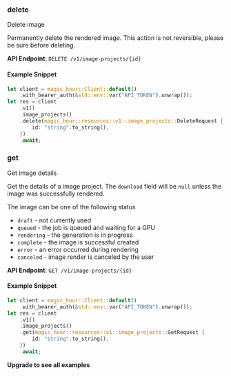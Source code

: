 
### delete <a name="delete"></a>
Delete image

Permanently delete the rendered image. This action is not reversible, please be sure before deleting.

**API Endpoint**: `DELETE /v1/image-projects/{id}`

#### Example Snippet

```rust
let client = magic_hour::Client::default()
    .with_bearer_auth(&std::env::var("API_TOKEN").unwrap());
let res = client
    .v1()
    .image_projects()
    .delete(magic_hour::resources::v1::image_projects::DeleteRequest {
        id: "string".to_string(),
    })
    .await;
```

### get <a name="get"></a>
Get image details

Get the details of a image project. The `download` field will be `null` unless the image was successfully rendered.

The image can be one of the following status
- `draft` - not currently used
- `queued` - the job is queued and waiting for a GPU
- `rendering` - the generation is in progress
- `complete` - the image is successful created
- `error` - an error occurred during rendering
- `canceled` - image render is canceled by the user


**API Endpoint**: `GET /v1/image-projects/{id}`

#### Example Snippet

```rust
let client = magic_hour::Client::default()
    .with_bearer_auth(&std::env::var("API_TOKEN").unwrap());
let res = client
    .v1()
    .image_projects()
    .get(magic_hour::resources::v1::image_projects::GetRequest {
        id: "string".to_string(),
    })
    .await;
```

**Upgrade to see all examples**
